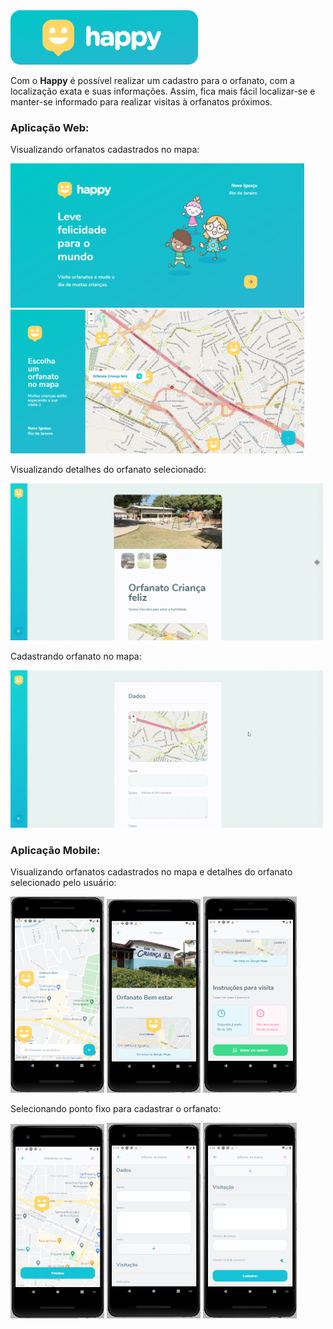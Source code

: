 <img src="https://github.com/hos4na/happy-nlw0.3/blob/main/happy.png" width="300"/>

Com o **Happy** é possível realizar um cadastro para o orfanato, com a localização exata e suas informações. Assim, fica mais fácil localizar-se e manter-se informado para realizar visitas à orfanatos próximos.

### Aplicação Web: 

Visualizando orfanatos cadastrados no mapa:

<img src="https://github.com/hos4na/happy-nlw0.3/blob/main/web-1.png" width="470"/> <img src="https://github.com/hos4na/happy-nlw0.3/blob/main/web-map.png" width="470"/>

Visualizando detalhes do orfanato selecionado:

<img src="https://github.com/hos4na/happy-nlw0.3/blob/main/orphanage-details.gif" width="500"/>

Cadastrando orfanato no mapa:

<img src="https://github.com/hos4na/happy-nlw0.3/blob/main/orphanage-create.gif" width="500"/>

### Aplicação Mobile:

Visualizando orfanatos cadastrados no mapa e detalhes do orfanato selecionado pelo usuário: 

<img src="https://github.com/hos4na/happy-nlw0.3/blob/main/mobile-map.png" width="150"/> <img src="https://github.com/hos4na/happy-nlw0.3/blob/main/mobile-details1.png" width="150"/> <img src="https://github.com/hos4na/happy-nlw0.3/blob/main/mobile-details2.png" width="150"/>

Selecionando ponto fixo para cadastrar o orfanato:

<img src="https://github.com/hos4na/happy-nlw0.3/blob/main/mobile-select.png" width="150"/> <img src="https://github.com/hos4na/happy-nlw0.3/blob/main/mobile-create1.png" width="150"/> <img src="https://github.com/hos4na/happy-nlw0.3/blob/main/mobile-create2.png" width="150"/>

